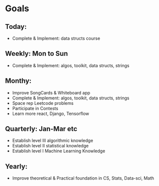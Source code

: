 # Goals

## Today:
* Complete & Implement: data structs course

## Weekly: Mon to Sun
* Complete & Implement: algos, toolkit, data structs, strings

## Monthy:
* Improve SongCards & Whiteboard app
* Complete & Implement: algos, toolkit, data structs, strings
* Space rep Leetcode problems
* Participate in Contests
* Learn more react, Django, Tensorflow

## Quarterly: Jan-Mar etc
* Establish level III algorithmic knowledge
* Establish level II statistical knowledge
* Establish level I Machine Learning Knowledge

## Yearly:
* Improve theoretical & Practical foundation in CS, Stats, Data-sci, Math
